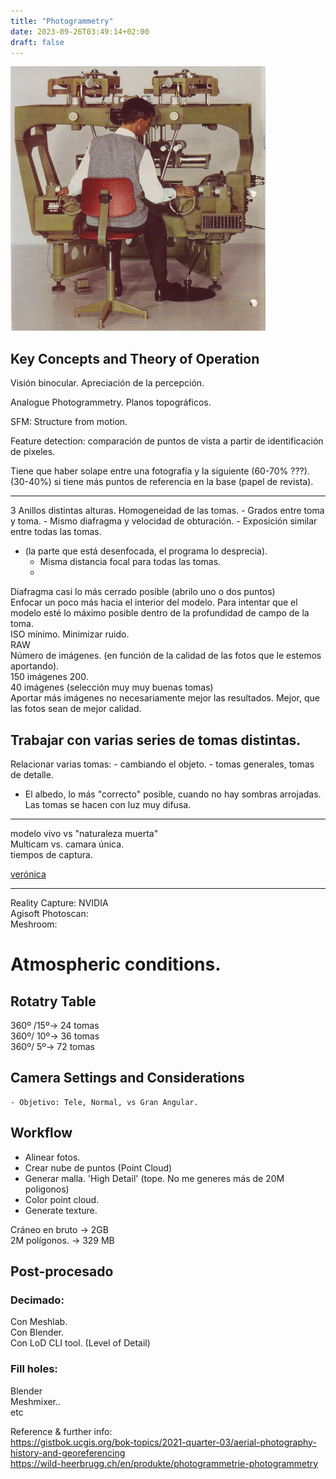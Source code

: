 ```yaml
---
title: "Photogrammetry"
date: 2023-09-26T03:49:14+02:00
draft: false
---
```


![wilda7](images/wilda7.png)


## Key Concepts and Theory of Operation

Visión binocular. Apreciación de la percepción.

Analogue Photogrammetry. Planos topográficos.

SFM: Structure from motion.

Feature detection: comparación de puntos de vista a partir de identificación de pixeles.

Tiene que haber solape entre una fotografía y la siguiente (60-70% ???).
(30-40%) si tiene más puntos de referencia en la base (papel de revista).



---
3 Anillos distintas alturas.
Homogeneidad de las tomas.
	- Grados entre toma y toma.
	- Mismo diafragma y velocidad de obturación.
	- Exposición similar entre todas las tomas.
- (la parte que está desenfocada, el programa lo desprecia).
	- Misma distancia focal para todas las tomas.
	- 
Diafragma casi lo más cerrado posible (abrilo uno o dos puntos)  
Enfocar un poco más hacia el interior del modelo. Para intentar que el modelo esté lo máximo posible dentro de la profundidad de campo de la toma.  
ISO mínimo. Minimizar ruido.  
RAW  
Número de imágenes. (en función de la calidad de las fotos que le estemos aportando).  
150 imágenes 200.  
40 imágenes (selección muy muy buenas tomas)  
Aportar más imágenes no necesariamente mejor las resultados. Mejor, que las fotos sean de mejor calidad.  

## Trabajar con varias series de tomas distintas.
Relacionar varias tomas:
	- cambiando el objeto.
	- tomas generales, tomas de detalle.

- El albedo, lo más "correcto" posible, cuando no hay sombras arrojadas. Las tomas se hacen con luz muy difusa.

----
modelo vivo vs "naturaleza muerta"  
Multicam vs. camara única.  
tiempos de captura.  

[verónica](https://www.factum-arte.com/pag/714/The-Veronica-Chorographic-Scanner)

-------
Reality Capture: NVIDIA  
Agisoft Photoscan:   
Meshroom:   


# Atmospheric conditions.


## Rotatry Table

360º /15º-> 24 tomas  
360º/ 10º-> 36 tomas  
360º/  5º-> 72 tomas  

## Camera Settings and Considerations

	- Objetivo: Tele, Normal, vs Gran Angular.

## Workflow

- Alinear fotos.
- Crear nube de puntos (Point Cloud)
- Generar malla.
	'High Detail' (tope. No me generes más de 20M poligonos)
- Color point cloud.
- Generate texture.

Cráneo en bruto	-> 2GB  
2M polígonos.	-> 329 MB  

## Post-procesado
### Decimado:  
 Con Meshlab.  
 Con Blender.  
 Con LoD CLI tool. (Level of Detail)  

### Fill holes:
 Blender  
 Meshmixer..  
 etc  

Reference & further info:  
https://gistbok.ucgis.org/bok-topics/2021-quarter-03/aerial-photography-history-and-georeferencing  
https://wild-heerbrugg.ch/en/produkte/photogrammetrie-photogrammetry
